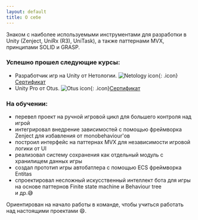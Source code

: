 ```yaml
---
layout: default
title: О себе
---
```


Знаком с наиболее используемыми инструментами для разработки в Unity (Zenject, UniRx (R3), UniTask), а также паттернами MVX, принципами SOLID и GRASP.

### Успешно прошел следующие курсы:
- Разработчик игр на Unity от Нетологии. ![Netology icon](https://netology.ru/favicon-32x32.png){: .icon}[Сертификат](https://netology.ru/sharing/26274951829d26fd5eec9f350a43c47a)
- Unity Pro от Otus. ![Otus icon](https://otus.ru/favicon.ico){: .icon}[Сертификат](https://otus.ru/certificate/623c6b6c538f41c783724021ccad985e/)

### На обучении:
- перевел проект на ручной игровой цикл для большего контроля над игрой
- интегрировал внедрение зависимостей с помощью фреймворка Zenject для избавления от monobehaviour'ов
- построил интерфейс на паттернах MVX для независимости игровой логики от UI
- реализовал систему сохранения как отдельный модуль с хранилищем данных игры
- создал прототип игры автобатлера с помощью ECS фреймворка Entitas
- спроектировал несложный искусственный интеллект бота для игры на основе паттернов Finite state machine и Behaviour tree  
и др.😅

Ориентирован на начало работы в команде, чтобы учиться работать над настоящими проектами 😄.
<script data-goatcounter="https://MYCODE.goatcounter.com/count"
        async src="//gc.zgo.at/count.js"></script>